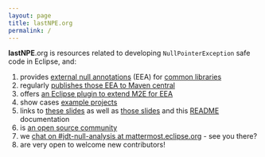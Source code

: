 ```yaml
---
layout: page
title: lastNPE.org
permalink: /
---
```


__lastNPE__.org is resources related to developing `NullPointerException` safe code in Eclipse, and:

1. provides [external null annotations](http://help.eclipse.org/neon/index.jsp?topic=%2Forg.eclipse.jdt.doc.user%2Ftasks%2Ftask-using_external_null_annotations.htm) (EEA)
for [common libraries](https://github.com/lastnpe/eclipse-null-eea-augments/tree/master/libraries)
2. regularly [publishes those EEA to Maven central](https://repo1.maven.org/maven2/org/lastnpe/eea/)
3. offers [an Eclipse plugin to extend M2E for EEA](https://github.com/lastnpe/eclipse-external-annotations-m2e-plugin)
4. show cases [example projects](https://github.com/lastnpe/eclipse-null-eea-augments/tree/master/examples/maven)
5. links to [these slides](https://www.slideshare.net/mikervorburger/the-end-of-the-world-as-we-know-it-aka-your-last-nullpointerexception-1b-bugs) as well as [those slides](https://www.eclipsecon.org/europe2017/sites/default/files/slides/nullannotations-eclipsecon2017_0.pdf) and this [README](https://github.com/lastnpe/eclipse-null-eea-augments/blob/master/README.md) documentation
6. is [an open source community](https://www.redhat.com/en/open-source)
7. we [chat on #jdt-null-analysis at mattermost.eclipse.org](https://mattermost.eclipse.org/eclipse/channels/jdt-null-analysis) - see you there?
8. are very open to welcome new contributors!
